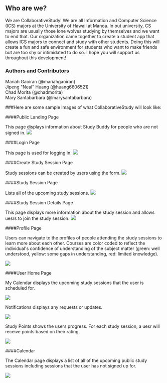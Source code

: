 ## Who are we?
We are CollaborativeStudy! We are all Information and Computer Science (ICS) majors at the University of Hawaii at Manoa. In out university, CS majors are usually those lone wolves studying by themselves and we want to end that. Our organization came together to create a student app that allows ICS majors to connect and study with other students. Doing this will create a fun and safe environment for students who want to make friends but are too shy or intimidated to do so. I hope you will support us throughout this development!

### Authors and Contributors
Mariah Gaoiran (@mariahgaoiran)   
Jipeng "Neal" Huang (@huang6606521)  
Chad Morita (@chadmorita)    
Mary Santabarbara (@marysantabarbara)       

###Here are some sample images of what CollaborativeStudy will look like:

####Public Landing Page

This page displays information about Study Buddy for people who are not signed in.
<img class="ui fluid centered image" src="/screenshots/Chad/public-landing.png">


####Login Page

This page is used for logging in.
<img class="ui fluid centered image" src="/screenshots/Chad/login.png">


####Create Study Session Page

Study sessions can be created by users using the form.
<img class="ui fluid centered image" src="/screenshots/Chad/create-study-session-2.png">


####Study Session Page

Lists all of the upcoming study sessions.
<img class="ui fluid centered image" src="/screenshots/Chad/study-session.png">


####Study Session Details Page

This page displays more information about the study session and allows uesrs to join the study session.
<img class="ui fluid centered image" src="/screenshots/Chad/study-session-details.png">


####Profile Page

Users can navigate to the profiles of people attending the study sessions to learn more about each other. Courses are color coded to reflect the individual's confidence of understanding of the subject matter (green: well understood, yellow: some gaps in understanding, red: limited knowledge). 

<img class="ui fluid centered image" src="/screenshots/Chad/profile-2.png">


####User Home Page

My Calendar displays the upcoming study sessions that the user is scheduled for.

<img class="ui fluid centered image" src="/screenshots/Chad/user-home1.png">


Notifications displays any requests or updates.

<img class="ui fluid centered image" src="/screenshots/Chad/user-home2.png">

Study Points shows the users progress. For each study session, a uesr will receive points based on their rating.

<img class="ui fluid centered image" src="/screenshots/Chad/user-home3.png">


####Calendar

The Calendar page displays a list of all of the upcoming public study sessions including sessions that the user has not signed up for.
 
 <img class="ui fluid centered image" src="/screenshots/Chad/calendar.png">
